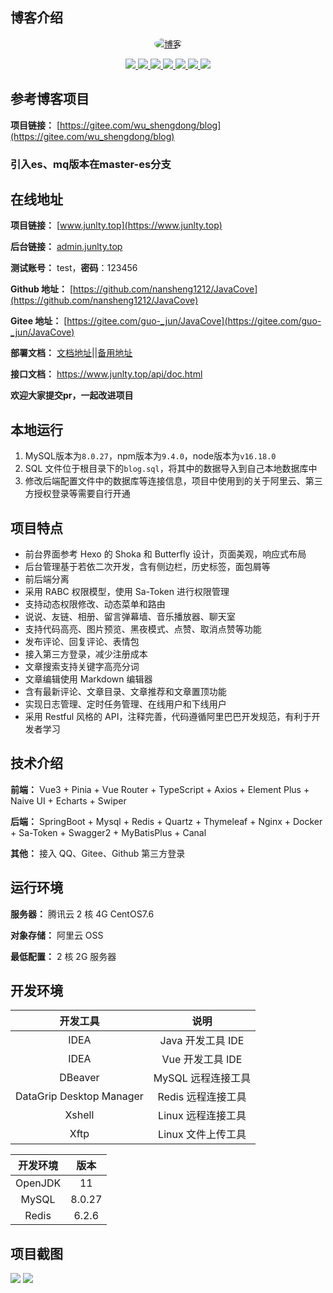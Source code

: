 ## 博客介绍

<p align="center">
  <a href="https://www.junlex.com">
    <img src="https://foruda.gitee.com/avatar/1721033589221052377/10699252_guo-_jun_1721033589.png!avatar200" alt="博客" style="border-radius: 50%;">
  </a>
</p>

<p align="center">
   <a target="_blank" href="https://github.com/ttkican/Blog">
      <img src="https://img.shields.io/badge/JDK-11-green"/>
      <img src="https://img.shields.io/badge/springboot-2.6.14-green"/>
      <img src="https://img.shields.io/badge/saToken-1.34.0-green"/>
      <img src="https://img.shields.io/badge/vue-3.x-green"/>
      <img src="https://img.shields.io/badge/mysql-8.0.27-green"/>
      <img src="https://img.shields.io/badge/mybatis--plus-3.5.2-green"/>
      <img src="https://img.shields.io/badge/redis-6.2.6-green"/>
   </a>
</p>

## 参考博客项目
**项目链接：** [https://gitee.com/wu_shengdong/blog](https://gitee.com/wu_shengdong/blog)

### 引入es、mq版本在master-es分支

## 在线地址

**项目链接：** [www.junlty.top](https://www.junlty.top)

**后台链接：** [admin.junlty.top](https://admin.junlty.top)

**测试账号：** test，**密码**：123456

**Github 地址：** [https://github.com/nansheng1212/JavaCove](https://github.com/nansheng1212/JavaCove)

**Gitee 地址：** [https://gitee.com/guo-_jun/JavaCove](https://gitee.com/guo-_jun/JavaCove)

**部署文档：** [文档地址](https://blog.csdn.net/qq_52183856/article/details/142961728?fromshare=blogdetail&sharetype=blogdetail&sharerId=142961728&sharerefer=PC&sharesource=qq_52183856&sharefrom=from_link)||[备用地址](https://www.junlty.top/article/96)

**接口文档：** https://www.junlty.top/api/doc.html

 **欢迎大家提交pr，一起改进项目** 

## 本地运行

1. MySQL版本为`8.0.27`，npm版本为`9.4.0`，node版本为`v16.18.0`
2. SQL 文件位于根目录下的`blog.sql`，将其中的数据导入到自己本地数据库中
3. 修改后端配置文件中的数据库等连接信息，项目中使用到的关于阿里云、第三方授权登录等需要自行开通

## 项目特点

- 前台界面参考 Hexo 的 Shoka 和 Butterfly 设计，页面美观，响应式布局
- 后台管理基于若依二次开发，含有侧边栏，历史标签，面包屑等
- 前后端分离
- 采用 RABC 权限模型，使用 Sa-Token 进行权限管理
- 支持动态权限修改、动态菜单和路由
- 说说、友链、相册、留言弹幕墙、音乐播放器、聊天室
- 支持代码高亮、图片预览、黑夜模式、点赞、取消点赞等功能
- 发布评论、回复评论、表情包
- 接入第三方登录，减少注册成本
- 文章搜索支持关键字高亮分词
- 文章编辑使用 Markdown 编辑器
- 含有最新评论、文章目录、文章推荐和文章置顶功能
- 实现日志管理、定时任务管理、在线用户和下线用户
- 采用 Restful 风格的 API，注释完善，代码遵循阿里巴巴开发规范，有利于开发者学习

## 技术介绍

**前端：** Vue3 + Pinia + Vue Router + TypeScript + Axios + Element Plus + Naive UI + Echarts + Swiper

**后端：** SpringBoot + Mysql + Redis + Quartz + Thymeleaf + Nginx + Docker + Sa-Token + Swagger2 + MyBatisPlus + Canal

**其他：** 接入 QQ、Gitee、Github 第三方登录

## 运行环境

**服务器：** 腾讯云 2 核 4G CentOS7.6

**对象存储：** 阿里云 OSS

**最低配置：** 2 核 2G 服务器

## 开发环境

|           开发工具           |          说明          |
|:------------------------:|:--------------------:|
|           IDEA           |    Java 开发工具 IDE     |
|           IDEA           |     Vue 开发工具 IDE     |
|         DBeaver          |     MySQL 远程连接工具     |
| DataGrip Desktop Manager |     Redis 远程连接工具     |
|          Xshell          |     Linux 远程连接工具     |
|           Xftp           |     Linux 文件上传工具     |

|   开发环境    |  版本  |
|:-------------:|:------:|
|    OpenJDK    |   11   |
|     MySQL     | 8.0.27 |
|     Redis     | 6.2.6  |

## 项目截图

![](https://junlty.top/article/954a1dae45c1e25e8bb8a99e8f7b7604.png)
![](https://junlty.top/article/f5629ffc22306f46c6c815f82115a503.png)

